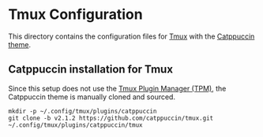 # Tmux Configuration

This directory contains the configuration files for [Tmux](https://github.com/tmux/tmux) with the [Catppuccin theme](https://github.com/catppuccin/tmux).

## Catppuccin installation for Tmux

Since this setup does not use the [Tmux Plugin Manager (TPM)](https://github.com/tmux-plugins/tpm), the Catppuccin theme is manually cloned and sourced.

```fish
mkdir -p ~/.config/tmux/plugins/catppuccin
git clone -b v2.1.2 https://github.com/catppuccin/tmux.git ~/.config/tmux/plugins/catppuccin/tmux
```

